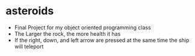 # asteroids

* Final Project for my object oriented programming class
* The Larger the rock, the more health it has
* If the right, down, and left arrow are pressed at the same time the ship will teleport
